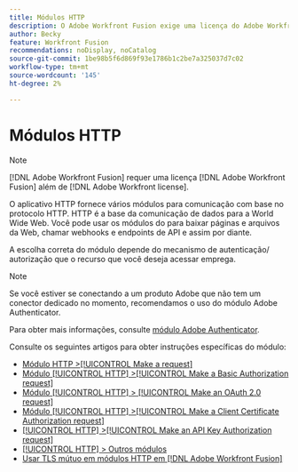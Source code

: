 ```yaml
---
title: Módulos HTTP
description: O Adobe Workfront Fusion exige uma licença do Adobe Workfront Fusion, além de uma licença do Adobe Workfront.
author: Becky
feature: Workfront Fusion
recommendations: noDisplay, noCatalog
source-git-commit: 1be98b5f6d869f93e1786b1c2be7a325037d7c02
workflow-type: tm+mt
source-wordcount: '145'
ht-degree: 2%

---
```


# Módulos HTTP

>[!NOTE]
>
>[!DNL Adobe Workfront Fusion] requer uma licença [!DNL Adobe Workfront Fusion] além de [!DNL Adobe Workfront license].

O aplicativo HTTP fornece vários módulos para comunicação com base no protocolo HTTP. HTTP é a base da comunicação de dados para a World Wide Web. Você pode usar os módulos do para baixar páginas e arquivos da Web, chamar webhooks e endpoints de API e assim por diante.

A escolha correta do módulo depende do mecanismo de autenticação/ autorização que o recurso que você deseja acessar emprega.

>[!NOTE]
>
>Se você estiver se conectando a um produto Adobe que não tem um conector dedicado no momento, recomendamos o uso do módulo Adobe Authenticator.
>
>Para obter mais informações, consulte [módulo Adobe Authenticator](/help/workfront-fusion/references/apps-and-modules/adobe-connectors/adobe-authenticator-modules.md).

Consulte os seguintes artigos para obter instruções específicas do módulo:

* [Módulo HTTP >[!UICONTROL Make a request]](/help/workfront-fusion/references/apps-and-modules/http-modules/http-module-make-a-request.md)
* [Módulo [!UICONTROL HTTP] >[!UICONTROL Make a Basic Authorization request]](/help/workfront-fusion/references/apps-and-modules/http-modules/http-module-make-a-basic-auth-request.md)
* [Módulo [!UICONTROL HTTP] > [!UICONTROL Make an OAuth 2.0 request]](/help/workfront-fusion/references/apps-and-modules/http-modules/http-module-make-an-oauth-2-request.md)
* [Módulo [!UICONTROL HTTP] >[!UICONTROL Make a Client Certificate Authorization request]](/help/workfront-fusion/references/apps-and-modules/http-modules/http-module-make-a-client-cert-auth-request.md)
* [[!UICONTROL HTTP] >[!UICONTROL Make an API Key Authorization request]](/help/workfront-fusion/references/apps-and-modules/http-modules/http-module-make-an-api-key-auth-request.md)
* [[!UICONTROL HTTP] > Outros módulos](/help/workfront-fusion/references/apps-and-modules/http-modules/http-modules.md)
* [Usar TLS mútuo em módulos HTTP em  [!DNL Adobe Workfront Fusion]](/help/workfront-fusion/references/apps-and-modules/universal-connectors/use-mtls-in-http-modules.md)
